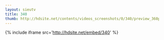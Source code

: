 ```yaml
---
layout: sieutv
title: 340
thumb: http://hdsite.net/contents/videos_screenshots/0/340/preview_360p.mp4.jpg
---
```

{% include iframe src='http://hdsite.net/embed/340' %}
 
